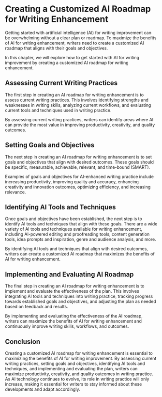 Creating a Customized AI Roadmap for Writing Enhancement
====================================================================================================================

Getting started with artificial intelligence (AI) for writing improvement can be overwhelming without a clear plan or roadmap. To maximize the benefits of AI for writing enhancement, writers need to create a customized AI roadmap that aligns with their goals and objectives.

In this chapter, we will explore how to get started with AI for writing improvement by creating a customized AI roadmap for writing enhancement.

Assessing Current Writing Practices
-----------------------------------

The first step in creating an AI roadmap for writing enhancement is to assess current writing practices. This involves identifying strengths and weaknesses in writing skills, analyzing current workflows, and evaluating current tools and techniques used in writing practice.

By assessing current writing practices, writers can identify areas where AI can provide the most value in improving productivity, creativity, and quality outcomes.

Setting Goals and Objectives
----------------------------

The next step in creating an AI roadmap for writing enhancement is to set goals and objectives that align with desired outcomes. These goals should be specific, measurable, achievable, relevant, and time-bound (SMART).

Examples of goals and objectives for AI-enhanced writing practice include increasing productivity, improving quality and accuracy, enhancing creativity and innovation outcomes, optimizing efficiency, and increasing relevance.

Identifying AI Tools and Techniques
-----------------------------------

Once goals and objectives have been established, the next step is to identify AI tools and techniques that align with these goals. There are a wide variety of AI tools and techniques available for writing enhancement, including AI-powered editing and proofreading tools, content generation tools, idea prompts and inspiration, genre and audience analysis, and more.

By identifying AI tools and techniques that align with desired outcomes, writers can create a customized AI roadmap that maximizes the benefits of AI for writing enhancement.

Implementing and Evaluating AI Roadmap
--------------------------------------

The final step in creating an AI roadmap for writing enhancement is to implement and evaluate the effectiveness of the plan. This involves integrating AI tools and techniques into writing practice, tracking progress towards established goals and objectives, and adjusting the plan as needed based on feedback and results.

By implementing and evaluating the effectiveness of the AI roadmap, writers can maximize the benefits of AI for writing enhancement and continuously improve writing skills, workflows, and outcomes.

Conclusion
----------

Creating a customized AI roadmap for writing enhancement is essential to maximizing the benefits of AI for writing improvement. By assessing current writing practices, setting goals and objectives, identifying AI tools and techniques, and implementing and evaluating the plan, writers can maximize productivity, creativity, and quality outcomes in writing practice. As AI technology continues to evolve, its role in writing practice will only increase, making it essential for writers to stay informed about these developments and adapt accordingly.


